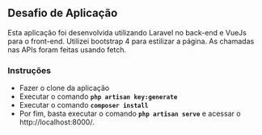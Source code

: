 ## Desafio de Aplicação
Esta aplicação foi desenvolvida utilizando Laravel no back-end e VueJs para o front-end. Utilizei bootstrap 4 para estilizar a página. As chamadas nas APIs foram feitas usando fetch.
### Instruções
- Fazer o clone da aplicação
- Executar o comando **`php artisan key:generate`**
- Executar o comando **`composer install`**
- Por fim, basta executar o comando **`php artisan serve`** e acessar o http://localhost:8000/.
